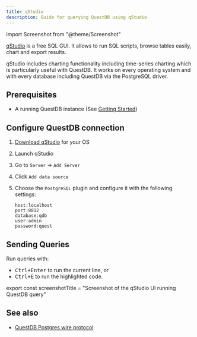 ```yaml
---
title: qStudio
description: Guide for querying QuestDB using qStudio
---
```


import Screenshot from "@theme/Screenshot"

[qStudio](https://www.timestored.com/qstudio/) is a free SQL GUI. It allows to
run SQL scripts, browse tables easily, chart and export results.

qStudio includes charting functionality including time-series charting which is
particularly useful with QuestDB. It works on every operating system and with
every database including QuestDB via the PostgreSQL driver.

## Prerequisites

- A running QuestDB instance (See [Getting Started](/docs/quick-start/))

## Configure QuestDB connection

1. [Download qStudio](https://www.timestored.com/qstudio/download) for your OS
2. Launch qStudio
3. Go to `Server` -> `Add Server`
4. Click `Add data source`
5. Choose the `PostgreSQL` plugin and configure it with the following settings:

   ```
   host:localhost
   port:8812
   database:qdb
   user:admin
   password:quest
   ```

## Sending Queries

Run queries with:

- <kbd>Ctrl+Enter</kbd> to run the current line, or
- <kbd>Ctrl+E</kbd> to run the highlighted code.

export const screenshotTitle =
  "Screenshot of the qStudio UI running QuestDB query"

<Screenshot
  alt={screenshotTitle}
  title={screenshotTitle}
  src="images/guides/qstudio/qstudio-query.webp"
  width={820}
  height={460}
/>

## See also

- [QuestDB Postgres wire protocol](/docs/reference/api/postgres/)
